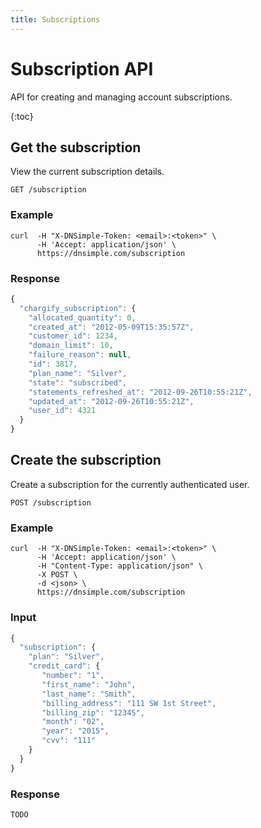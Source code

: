 ```yaml
---
title: Subscriptions
---
```


# Subscription API

API for creating and managing account subscriptions.

{:toc}


## Get the subscription 

View the current subscription details.

    GET /subscription

### Example

    curl  -H "X-DNSimple-Token: <email>:<token>" \
          -H 'Accept: application/json' \
          https://dnsimple.com/subscription

### Response

~~~ js
{
  "chargify_subscription": {
    "allocated_quantity": 0,
    "created_at": "2012-05-09T15:35:57Z",
    "customer_id": 1234,
    "domain_limit": 10,
    "failure_reason": null,
    "id": 3817,
    "plan_name": "Silver",
    "state": "subscribed",
    "statements_refreshed_at": "2012-09-26T10:55:21Z",
    "updated_at": "2012-09-26T10:55:21Z",
    "user_id": 4321
  }
}
~~~


## Create the subscription

Create a subscription for the currently authenticated user.

    POST /subscription

### Example

    curl  -H "X-DNSimple-Token: <email>:<token>" \
          -H 'Accept: application/json' \
          -H "Content-Type: application/json" \
          -X POST \
          -d <json> \
          https://dnsimple.com/subscription

### Input

~~~ js
{
  "subscription": {
    "plan": "Silver",
    "credit_card": {
       "number": "1",
       "first_name": "John",
       "last_name": "Smith",
       "billing_address": "111 SW 1st Street",
       "billing_zip": "12345",
       "month": "02",
       "year": "2015",
       "cvv": "111"
    }
  }
}
~~~

### Response

~~~ js
TODO
~~~
